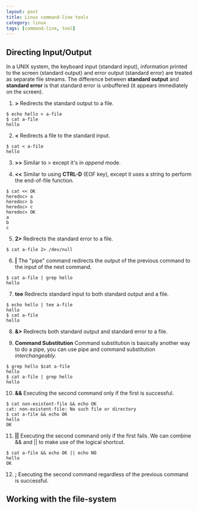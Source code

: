 ```yaml
---
layout: post
title: Linux command-line tools
category: linux
tags: [command-line, tool]
---
```


## Directing Input/Output
In a UNIX system, the keyboard input (standard input), information printed to the screen (standard output) and error output (standard error) are treated as separate file streams. The difference between **standard output** and **standard error** is that standard error is unbuffered (it appears immediately on the screen).

1. **\>** 
Redirects the standard output to a file.

```
$ echo hello > a-file
$ cat a-file
hello
```

2. **<**
Redirects a file to the standard input.

```
$ cat < a-file
hello
```

3. **\>\>**
Similar to \> except it's in *append* mode.

4. **<<**
Similar to using **CTRL-D** (EOF key), except it uses a string to perform the end-of-file function.

```
$ cat << OK
heredoc> a
heredoc> b
heredoc> c
heredoc> OK
a
b
c
```

5. **2\>**
Redirects the standard error to a file.

```
$ cat a-file 2> /dev/null
```

6. **|**
The "pipe" command redirects the output of the previous command to the input of the next command.

```
$ cat a-file | grep hello
hello
```

7. **tee**
Redirects standard input to both standard output and a file.

```
$ echo hello | tee a-file
hello
$ cat a-file
hello
```

8. **&\>**
Redirects both standard output and standard error to a file.

9. **Command Substitution**
Command substitution is basically another way to do a pipe, you can use pipe and command substitution *interchangeably*.

```
$ grep hello $cat a-file
hello
$ cat a-file | grep hello
hello
```

10. **&&**
Executing the second command only if the first is successful.

```
$ cat non-existent-file && echo OK
cat: non-existent-file: No such file or directory
$ cat a-file && echo OK
hello
OK
```

11. **||**
Executing the second command only if the first fails. We can combine && and || to make use of the logical shortcut.

```
$ cat a-file && echo OK || echo NO    
hello
OK
```

12. **;**
Executing the second command regardless of the previous command is successful.

## Working with the file-system

